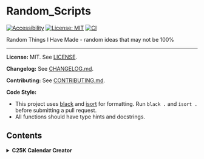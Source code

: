 # Random_Scripts

[![Accessibility](https://img.shields.io/badge/accessibility-AA-blue)](./C25K%20Calendar%20Creator/c25k_ics_generator_readme.md)
[![License: MIT](https://img.shields.io/badge/License-MIT-yellow.svg)](LICENSE)
[![CI](https://github.com/yourusername/yourrepo/actions/workflows/ci.yml/badge.svg)](https://github.com/yourusername/yourrepo/actions)

Random Things I Have Made - random ideas that may not be 100%

---

**License:** MIT. See [LICENSE](LICENSE).

**Changelog:** See [CHANGELOG.md](CHANGELOG.md).

**Contributing:** See [CONTRIBUTING.md](CONTRIBUTING.md).

**Code Style:**
- This project uses [black](https://black.readthedocs.io/) and [isort](https://pycqa.github.io/isort/) for formatting. Run `black .` and `isort .` before submitting a pull request.
- All functions should have type hints and docstrings.

## Contents

<details>
<summary><strong>C25K Calendar Creator</strong></summary>

- `c25k_ics_generator.py`: Couch to 5K calendar and checklist generator with health, localization, and export features.
- `c25k_ics_generator_readme.md`: Full documentation and usage guide for the C25K tool.
- `c25k_excel_macro_inserter.py`: Script to auto-insert macros and formulas into the Excel progress tracker.
- Output files: `.ics`, `.csv`, `.json`, Google Fit CSV, Markdown checklist, and Excel progress tracker with advanced macros and visual cues.

<details>
<summary>Implemented Features</summary>

- **Plan Customization:** Choose number of weeks and days per week for your plan.
- **Customizable Plan Templates:** Save and load custom plan templates for different goals or fitness levels. You can now save your current plan as a template, load a template at the start, and select from built-in or custom templates. *(Newly implemented)*
- **Advanced Analytics:** The Excel tracker now includes an Analytics sheet with summary statistics (totals, averages, streaks, missed sessions, effort trends, goal progress) and instructions for creating charts (progress over time, effort trends, weather vs. performance). *(Newly implemented)*
- **Accessibility:** High-contrast and large-font options for Markdown and Excel outputs.
- **Dynamic Start Date:** Start on a specific date or next Monday.
- **Progress Tracking:** Excel tracker is auto-generated and includes all macros, formulas, and visual cues. Macros are auto-inserted using the included macro inserter script.
- **Motivational Quotes, Adaptive Plan, Custom Rest Days, Dashboard, Badges, Reminders, Weekly Review Prompts:** All included in the Excel tracker.
- **Reminders:** Real email reminders for each session are now supported. Configure your SMTP server at the prompt or via environment variables. See the tool README for setup instructions.
- **Mobile App Export:** Real Strava/Runkeeper export is now supported. Enter your API token at the prompt to upload your plan. See the tool README for setup instructions.
- **Apple Health Export:** Apple Health CSV export is now supported. Import the CSV into Apple Health using Shortcuts or a 3rd-party app. See the tool README for setup instructions.
- **Voice Prompts Export:** Voice/text prompt export is now supported. Generates a text script and (optionally) audio files for each session. See the tool README for setup instructions.
- **Output Directory Logic:** All exports are saved in a user-specific folder inside the project.
- **Export Formats:** ICS, CSV, JSON, Google Fit CSV, Markdown, PDF, Excel, Apple Health CSV, Voice Prompts.
- **Markdown Checklist Export:** Always generated with user info and notes.
- **Colorized Feedback in GUI:** For a more user-friendly experience, the GUI provides colorized feedback and status messages.
- **Weather Suggestions:** Real, actionable weather suggestions for your first workout are now provided using live forecast data. Enter your city or ZIP at the prompt to get advice (e.g., "Great weather for running!", "Rain expected, consider rescheduling or wear a rain jacket").
- **QR Code Export:** Instantly generate a QR code image containing a detailed summary of your C25K plan (all workouts/tips, not just a short string). The QR code is large and high-contrast if accessibility options are enabled, and a Markdown file is generated with the QR code and full plan summary for easy sharing and accessibility. Requires the `qrcode` Python package (`pip install qrcode[pil]`).
- **PDF Export:** Visually rich, accessible PDF export is now fully supported. The PDF includes a cover page, full plan table, accessibility options, motivational quotes, resource links, and privacy note. Requires the `reportlab` Python package (`pip install reportlab`).
- **Wearables Integration:** Direct export/import for popular fitness trackers and smartwatches is now supported. Export your plan as Apple Health CSV, Google Fit CSV, or upload directly to Strava/Runkeeper via API. See below for import instructions. *(Newly implemented)*

</details>

<details>
<summary>Planned / Placeholder / Stub Features</summary>

- **Feedback Loop:** Planned.
- **Further Accessibility Polish:** Planned.
- **Gamification Enhancements:** Planned.
- **Privacy/Export Options:** Planned.

See the tool's README for details on each feature and how to use them. For planned features, refer to the documentation and Macros & Instructions sheet for future updates.

</details>

<details>
<summary>Excel Progress Tracker & Macros</summary>

The progress tracker Excel file (`<name>_progress_tracker.xlsx`) is automatically generated and includes built-in spreadsheet macros and instructions to help you track your Couch to 5K journey:

- **Macros & Instructions Sheet:** All advanced macros, formulas, and usage instructions are included in a dedicated sheet. You can copy-paste or review them directly in Excel.
- **Auto-Insertion:** Macros and formulas are auto-inserted using the included `c25k_excel_macro_inserter.py` script. You can run this script manually if needed.
- **Advanced Visual Cues:** The tracker includes checkmarks, rest day highlighting, overdue alerts, sparklines, milestone badges, weekly progress bars, goal gauge, weather icons/colors, accessibility macro, and notes highlighting.
- **Improved Formatting:** Columns are auto-sized, all cells are wrapped and aligned, code blocks use a monospaced font and shading, and the top row is frozen for easy navigation.
- **Accessibility:** High-contrast and large-font options are available for improved readability.

All formulas/macros are beginner-friendly and can be copy-pasted or are pre-filled in the Excel file. See the "Macros & Instructions" sheet in your progress tracker for more details.

</details>

<details>
<summary>Medical Sources and References</summary>

- NHS Couch to 5K: https://www.nhs.uk/live-well/exercise/couch-to-5k-week-by-week/
- CDC Physical Activity Guidelines: https://www.cdc.gov/physicalactivity/basics/index.htm
- American Heart Association: https://www.heart.org/en/healthy-living/fitness/fitness-basics

All medical and health-related logic in this script is for informational purposes only and is based on the above reputable sources. Always consult your healthcare provider before starting any new exercise program.

</details>

---

**Default Settings:**

- Units: Imperial (lbs)
- Temperature: Fahrenheit (°F)

The tool defaults to imperial units and Fahrenheit for weather. You can change these in the prompts or settings.

## Weather Integration (OpenWeatherMap)

This tool can fetch real weather forecasts for your session dates if you provide a city or ZIP code. To enable this feature:

1. Sign up for a free API key at [OpenWeatherMap](https://openweathermap.org/api).
2. **Set your API key as an environment variable (recommended for security and convenience):**

   For macOS/zsh users, add this line to your `~/.zshrc` file:
   ```sh
   export OWM_API_KEY="your_actual_api_key_here"
   ```
   Then reload your shell configuration:
   ```sh
   source ~/.zshrc
   ```
   Replace `your_actual_api_key_here` with your real OpenWeatherMap API key.

   Alternatively, for a one-off run, you can set the variable inline:
   ```sh
   OWM_API_KEY="your_actual_api_key_here" python3 c25k_ics_generator.py
   ```

3. The script will automatically use the API key from the `OWM_API_KEY` environment variable. You do not need to type it in each time.

4. If no API key is set, the tool will use a built-in weather stub for demo purposes.

**Security note:** Never commit your API key to version control or share it in plaintext. Environment variables are only visible to your user and processes you run.

See the code and documentation for more details.

<details>
<summary>Wearables Import Instructions</summary>

- **Apple Health:** Export your plan as a Health-compatible CSV file. Import into Apple Health using the Shortcuts app or a 3rd-party tool (e.g., Health Importer). Map columns to "Running" workouts as needed.
- **Google Fit:** Export your plan as a Google Fit CSV file. Import into Google Fit using the web interface or a compatible app.
- **Strava/Runkeeper:** Export your plan directly to Strava or Runkeeper by entering your API token at the prompt. Each session will be uploaded as a planned activity. Your token is used only for export and is not stored.

See the tool README for more details and troubleshooting tips.

</details>

---

# C25K Calendar Creator (GUI Edition)

## Quick Start (GUI Only)

- **Install dependencies:**
  - Run `pip install -r requirements.txt` to install all required packages (PyQt6, openpyxl, requests, qrcode[pil], reportlab).
- **Launch the PyQt6 GUI:**
  - Run `python c25k_ics_generator.py` to launch the GUI.
  - All plan creation, export, and accessibility features are available via the GUI.
  - The GUI is accessible, user-friendly, and supports all export types (ICS, CSV, JSON, Google Fit, Markdown, Strava/Runkeeper, Apple Health, PDF, QR, and Excel tracker).

- **Persistent Preferences:**
  - Your settings (name, age, weight, accessibility, etc.) are saved automatically to `.c25k_prefs.json` in your home directory.
  - Click "Save Preferences" in the GUI to save your current settings. They will be restored next time you launch the app.

- **Accessibility:**
  - All accessibility features (high-contrast, large font, dyslexia font, light mode, screen reader, increased spacing, focus highlight) are grouped in a dedicated Accessibility flyout in the GUI.
  - Accessibility options apply to all exports and the GUI itself.

- **Onboarding & Help:**
  - On first launch, a welcome dialog explains the workflow and accessibility options.
  - A Help menu provides access to About and Screenshots.

- **Feedback:**
  - Use the "Send Feedback" button in the GUI to submit suggestions or issues. Feedback is saved locally for privacy.

- **Export Success Dialogs:**
  - After each export, a dialog confirms success and shows a clickable path to the output file.

- **Calendar Widget:**
  - The right side of the GUI features a visual calendar that highlights only actual workout days, skipping rest days.
  - Milestone days (end of each week) are color-coded gold, and tooltips are shown for each workout/milestone day.
  - Click any highlighted day to see session details in a popup.

- **Screenshots:**
  - Use the Help menu to view screenshots of the GUI. (Add your own screenshots to the `screenshots/` folder.)



- **Advanced Features:**
  - All export types, analytics, and accessibility features are available from the GUI.
  - See the tool README (`c25k_ics_generator_readme.md`) for full details on export formats, analytics, and advanced options.

---

**Platform Support:**

- The GUI is cross-platform and works on Windows, macOS, and Linux. If you encounter issues with PyQt6 installation, see the troubleshooting section below.

---

**Troubleshooting:**

- If you see errors about missing modules, run `pip install -r requirements.txt`.
- For PyQt6 installation issues on Linux, you may need to install system Qt libraries (see PyQt6 docs).
- If you have permission issues saving preferences, ensure you have write access to your home directory.
- For OpenWeatherMap API errors, check your API key and internet connection.
- For any other issues, see the tool README or open an issue on GitHub.

---

**Accessibility:**

- High-contrast mode (GUI, Markdown, Excel, PDF)
- Large font and dyslexia-friendly font options (Comic Sans MS or OpenDyslexic if available)
- Semantic headings and ARIA roles in Markdown export
- PDF export includes an explicit accessibility note, semantic headings, and high-contrast/large font/dyslexia-friendly font options
- Screen reader compatibility: Markdown and Excel exports are optimized for screen readers (avoid merged cells, clear headers, semantic structure). PDF accessibility is improved but may be limited by PDF readers—see the accessibility note in the PDF export for details.
- All accessibility features are documented in the README and in the Excel tracker’s "Macros & Instructions" sheet.

---

## Screenshots

*Add screenshots or a GIF of the GUI here for visual reference. The GUI now features onboarding, a Help menu, feedback dialog, export success dialogs, and a polished calendar widget with color-coded milestones and tooltips.*

---

## Contributing

Contributions are welcome! Please open an issue or pull request on GitHub. See the tool README for guidelines.

## License

This project is licensed under the MIT License. See the LICENSE file for details.
